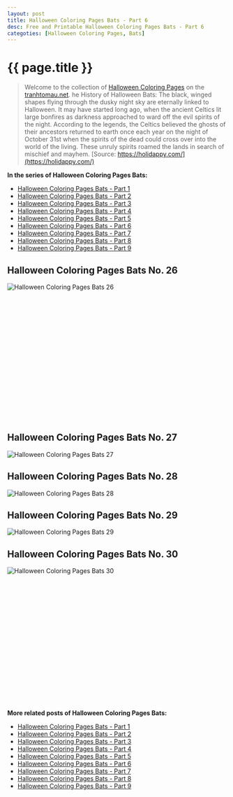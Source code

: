 ```yaml
---
layout: post
title: Halloween Coloring Pages Bats - Part 6
desc: Free and Printable Halloween Coloring Pages Bats - Part 6
categoties: [Halloween Coloring Pages, Bats]
---
```

{{ page.title }}
================
> Welcome to the collection of [Halloween Coloring Pages](http://tranhtomau.net/) on the [tranhtomau.net](http://tranhtomau.net/). he History of Halloween Bats: The black, winged shapes flying through the dusky night sky are eternally linked to Halloween. It may have started long ago, when the ancient Celtics lit large bonfires as darkness approached to ward off the evil spirits of the night. According to the legends, the Celtics believed the ghosts of their ancestors returned to earth once each year on the night of October 31st when the spirits of the dead could cross over into the world of the living. These unruly spirits roamed the lands in search of mischief and mayhem. [Source: https://holidappy.com/](https://holidappy.com/)

**In the series of Halloween Coloring Pages Bats:**

* [Halloween Coloring Pages Bats - Part 1](http://tranhtomau.net/2018/08/17/Halloween-Coloring-Pages-Bats-part-1.html)
* [Halloween Coloring Pages Bats - Part 2](http://tranhtomau.net/2018/08/17/Halloween-Coloring-Pages-Bats-part-2.html)
* [Halloween Coloring Pages Bats - Part 3](http://tranhtomau.net/2018/08/17/Halloween-Coloring-Pages-Bats-part-3.html)
* [Halloween Coloring Pages Bats - Part 4](http://tranhtomau.net/2018/08/17/Halloween-Coloring-Pages-Bats-part-4.html)
* [Halloween Coloring Pages Bats - Part 5](http://tranhtomau.net/2018/08/17/Halloween-Coloring-Pages-Bats-part-5.html)
* [Halloween Coloring Pages Bats - Part 6](http://tranhtomau.net/2018/08/17/Halloween-Coloring-Pages-Bats-part-6.html)
* [Halloween Coloring Pages Bats - Part 7](http://tranhtomau.net/2018/08/17/Halloween-Coloring-Pages-Bats-part-7.html)
* [Halloween Coloring Pages Bats - Part 8](http://tranhtomau.net/2018/08/17/Halloween-Coloring-Pages-Bats-part-8.html)
* [Halloween Coloring Pages Bats - Part 9](http://tranhtomau.net/2018/08/17/Halloween-Coloring-Pages-Bats-part-9.html)

## Halloween Coloring Pages Bats No. 26
![Halloween Coloring Pages Bats 26](http://tranhtomau.net/img2/Halloween-Coloring-Pages-Bats%20(26).jpg "Halloween Coloring Pages Bats 26")

<script async src="//pagead2.googlesyndication.com/pagead/js/adsbygoogle.js"></script><!-- Texxtonly --><ins class="adsbygoogle" style="display:inline-block;width:336px;height:280px" data-ad-client="ca-pub-6753140515841889" data-ad-slot="3207852233"></ins><script>(adsbygoogle = window.adsbygoogle || []).push({}); </script>

## Halloween Coloring Pages Bats No. 27
![Halloween Coloring Pages Bats 27](http://tranhtomau.net/img2/Halloween-Coloring-Pages-Bats%20(27).jpg "Halloween Coloring Pages Bats 27")

## Halloween Coloring Pages Bats No. 28
![Halloween Coloring Pages Bats 28](http://tranhtomau.net/img2/Halloween-Coloring-Pages-Bats%20(28).jpg "Halloween Coloring Pages Bats 28")

## Halloween Coloring Pages Bats No. 29
![Halloween Coloring Pages Bats 29](http://tranhtomau.net/img2/Halloween-Coloring-Pages-Bats%20(29).jpg "Halloween Coloring Pages Bats 29")

## Halloween Coloring Pages Bats No. 30
![Halloween Coloring Pages Bats 30](http://tranhtomau.net/img2/Halloween-Coloring-Pages-Bats%20(30).jpg "Halloween Coloring Pages Bats 30")

<script async src="//pagead2.googlesyndication.com/pagead/js/adsbygoogle.js"></script><!-- Texxtonly --><ins class="adsbygoogle" style="display:inline-block;width:336px;height:280px" data-ad-client="ca-pub-6753140515841889" data-ad-slot="3207852233"></ins><script>(adsbygoogle = window.adsbygoogle || []).push({}); </script>

**More related posts of Halloween Coloring Pages Bats:**

* [Halloween Coloring Pages Bats - Part 1](http://tranhtomau.net/2018/08/17/Halloween-Coloring-Pages-Bats-part-1.html)
* [Halloween Coloring Pages Bats - Part 2](http://tranhtomau.net/2018/08/17/Halloween-Coloring-Pages-Bats-part-2.html)
* [Halloween Coloring Pages Bats - Part 3](http://tranhtomau.net/2018/08/17/Halloween-Coloring-Pages-Bats-part-3.html)
* [Halloween Coloring Pages Bats - Part 4](http://tranhtomau.net/2018/08/17/Halloween-Coloring-Pages-Bats-part-4.html)
* [Halloween Coloring Pages Bats - Part 5](http://tranhtomau.net/2018/08/17/Halloween-Coloring-Pages-Bats-part-5.html)
* [Halloween Coloring Pages Bats - Part 6](http://tranhtomau.net/2018/08/17/Halloween-Coloring-Pages-Bats-part-6.html)
* [Halloween Coloring Pages Bats - Part 7](http://tranhtomau.net/2018/08/17/Halloween-Coloring-Pages-Bats-part-7.html)
* [Halloween Coloring Pages Bats - Part 8](http://tranhtomau.net/2018/08/17/Halloween-Coloring-Pages-Bats-part-8.html)
* [Halloween Coloring Pages Bats - Part 9](http://tranhtomau.net/2018/08/17/Halloween-Coloring-Pages-Bats-part-9.html)

